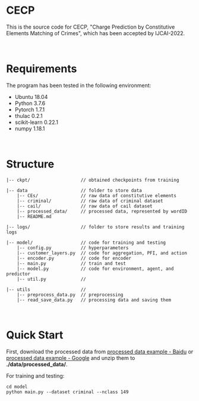 # CECP
This is the source code for CECP, "Charge Prediction by Constitutive Elements Matching of Crimes", which has been accepted by IJCAI-2022.

<br>

# Requirements
The program has been tested in the following environment: 
* Ubuntu 18.04
* Python 3.7.6
* Pytorch 1.7.1
* thulac 0.2.1
* scikit-learn 0.22.1
* numpy 1.18.1

<br>

# Structure
```
|-- ckpt/                   // obtained checkpoints from training

|-- data                    // folder to store data
    |-- CEs/                // raw data of constitutive elements
    |-- criminal/           // raw data of criminal dataset
    |-- cail/               // raw data of cail dataset
    |-- processed_data/     // processed data, represented by wordID
    |-- README.md

|-- logs/                   // folder to store results and training logs

|-- model/                  // code for training and testing
    |-- config.py           // hyperparameters
    |-- customer_layers.py  // code for aggregation, PFI, and action
    |-- encoder.py          // code for encoder
    |-- main.py             // train and test
    |-- model.py            // code for environment, agent, and predictor
    |-- util.py             //

|-- utils                   // 
    |-- preprocess_data.py  // preprocessing
    |-- read_save_data.py   // processing data and saving them
```

<br>

# Quick Start
First, download the processed data from [processed data example - Baidu](https://pan.baidu.com/s/1pk8-h-UYGKfl31pMqmdsFA?pwd=itmd) or [processed data example - Google](https://drive.google.com/file/d/1I753whBt5yPHmE9z5wgQen2rNWdoazPY/view?usp=sharing) and unzip them to **./data/processed_data/**.

For training and testing:
```
cd model
python main.py --dataset criminal --nclass 149
```

